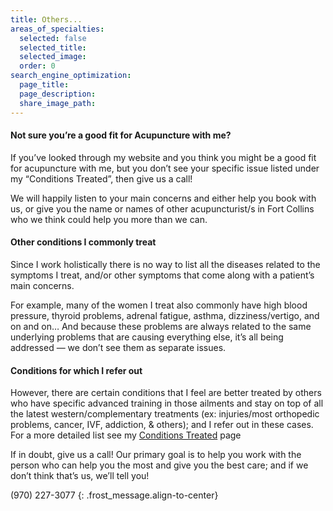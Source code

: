 ```yaml
---
title: Others...
areas_of_specialties:
  selected: false
  selected_title:
  selected_image:
  order: 0
search_engine_optimization:
  page_title:
  page_description:
  share_image_path:
---
```


#### Not sure you’re a good fit for Acupuncture with me?

If you’ve looked through my website and you think you might be a good fit for acupuncture with me, but you don’t see your specific issue listed under my “Conditions Treated”, then give us a call!

We will happily listen to your main concerns and either help you book with us, or give you the name or names of other acupuncturist/s in Fort Collins who we think could help you more than we can.

#### Other conditions I commonly treat

Since I work holistically there is no way to list all the diseases related to the symptoms I treat, and/or other symptoms that come along with a patient’s main concerns.

For example, many of the women I treat also commonly have high blood pressure, thyroid problems, adrenal fatigue, asthma, dizziness/vertigo, and on and on… And because these problems are always related to the same underlying problems that are causing everything else, it’s all being addressed — we don’t see them as separate issues.

#### Conditions for which I refer out

However, there are certain conditions that I feel are better treated by others who have specific advanced training in those ailments and stay on top of all the latest western/complementary treatments (ex: injuries/most orthopedic problems, cancer, IVF, addiction, & others); and I refer out in these cases. For a more detailed list see my [Conditions Treated](/conditions-treated/) page

If in doubt, give us a call! Our primary goal is to help you work with the person who can help you the most and give you the best care; and if we don’t think that’s us, we’ll tell you!

(970) 227-3077
{: .frost_message.align-to-center}